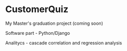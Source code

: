 CustomerQuiz
============

My Master's graduation project
(coming soon)

Software part - Python/Django

Analitycs - cascade correlation and regression analysis
